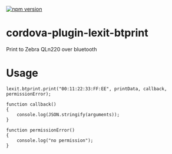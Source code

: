 [![npm version](https://badge.fury.io/js/%40lexitgroup%2Fcordova-plugin-lexit-btprint.svg)](https://badge.fury.io/js/%40lexitgroup%2Fcordova-plugin-lexit-btprint)

# cordova-plugin-lexit-btprint

Print to Zebra QLn220 over bluetooth

# Usage

```
lexit.btprint.print("00:11:22:33:FF:EE", printData, callback, permissionError);

function callback()
{
    console.log(JSON.stringify(arguments));
}

function permissionError()
{
    console.log("no permission");
}
```
